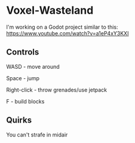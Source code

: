 # Voxel-Wasteland
I'm working on a Godot project similar to this: https://www.youtube.com/watch?v=a1eP4xY3KXI

## Controls
WASD - move around

Space - jump

Right-click - throw grenades/use jetpack

F - build blocks

## Quirks
You can't strafe in midair
